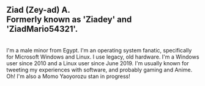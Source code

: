 <title>Sysastic</title>
<h2>Ziad <b>(Zey-ad)</b> A.
<br>Formerly known as 'Ziadey' and 'ZiadMario54321'.</h2>
<br>
I'm a male minor from Egypt. I'm an operating system fanatic, specifically for Microsoft Windows and Linux.
I use legacy, old hardware.
I'm a Windows user since 2010 and a Linux user since June 2019.
I'm usually known for tweeting my experiences with software, and probably gaming and Anime.
Oh! I'm also a Momo Yaoyorozu stan in progress!
